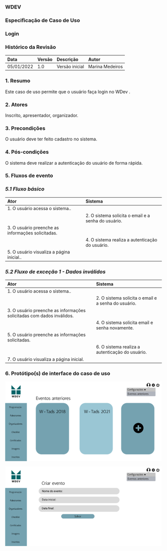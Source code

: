 ### WDEV
### Especificação de Caso de Uso
### Login

### Histórico da Revisão

|   Data   | Versão|   Descrição  |        Autor              |
|:---------|:------|:-------------|:--------------------------|
|05/01/2022|  1.0  |Versão inicial| Marina Medeiros           | 


### 1. Resumo
Este caso de uso permite que o usuário faça login no WDev .

### 2. Atores
Inscrito, apresentador, organizador.


### 3. Precondições 
O usuário deve ter feito cadastro no sistema.

### 4. Pós-condições 
O sistema deve realizar a autenticação do usuário de forma rápida.

### 5. Fluxos de evento
### *5.1 Fluxo básico*
|   Ator   | Sistema |
|:---------|:------|
|1. O usuário acessa o sistema..| |
| | 2. O sistema solicita o email e a senha do usuário.
|3. O usuário preenche as informações solicitadas.| |
| |4. O sistema realiza a autenticação do usuário.|
|5. O usuário visualiza a página inicial..| |

### *5.2 Fluxo de exceção 1 - Dados inválidos*
|   Ator   | Sistema |
|:---------|:------|
|1. O usuário acessa o sistema..| |
| | 2. O sistema solicita o email e a senha do usuário.|
|3. O usuário preenche as informações solicitadas com dados inválidos.| |
| |4. O sistema solicita email e senha novamente.|
|5. O usuário preenche as informações solicitadas.| |
| |6. O sistema realiza a autenticação do usuário.|
|7. O usuário visualiza a página inicial.| |

### 6. Protótipo(s) de interface do caso de uso
![Pagina de Eventos](https://github.com/PI-InfoWeb-CNAT/eventos/blob/main/CasosDeUso/Pagina%20de%20Eventos.png)

![Pagina de Eventos2](https://github.com/PI-InfoWeb-CNAT/eventos/blob/main/CasosDeUso/Pagina%20de%20Eventos2.png)
